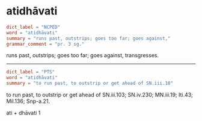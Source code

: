 # atidhāvati

``` toml
dict_label = "NCPED"
word = "atidhāvati"
summary = "runs past, outstrips; goes too far; goes against,"
grammar_comment = "pr. 3 sg."
```

runs past, outstrips; goes too far; goes against, transgresses.

--------------------

``` toml
dict_label = "PTS"
word = "atidhāvati"
summary = "to run past, to outstrip or get ahead of SN.iii.10"
```

to run past, to outstrip or get ahead of SN.iii.103; SN.iv.230; MN.iii.19; Iti.43; Mil.136; Snp\-a.21.

ati \+ dhāvati 1

